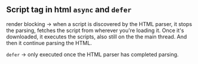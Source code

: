 ## Script tag in html `async` and `defer`
render blocking -> when a script is discovered by the HTML parser, it stops the parsing, fetches the script from wherever you're loading it. Once it's downloaded, it executes the scripts, also still on the the main thread. And then it continue parsing the HTML.

`defer` -> only executed once the HTML parser has completed parsing.